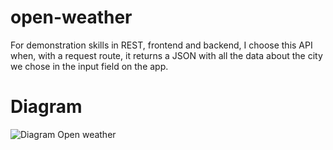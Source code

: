 # open-weather
For demonstration skills in REST, frontend and backend, I choose this API when, with a request route, it returns a JSON with all the data about the city we chose in the input field on the app.

# Diagram

<img src="/open-weather/Diagram Open weather.jpg" alt="Diagram Open weather"/>